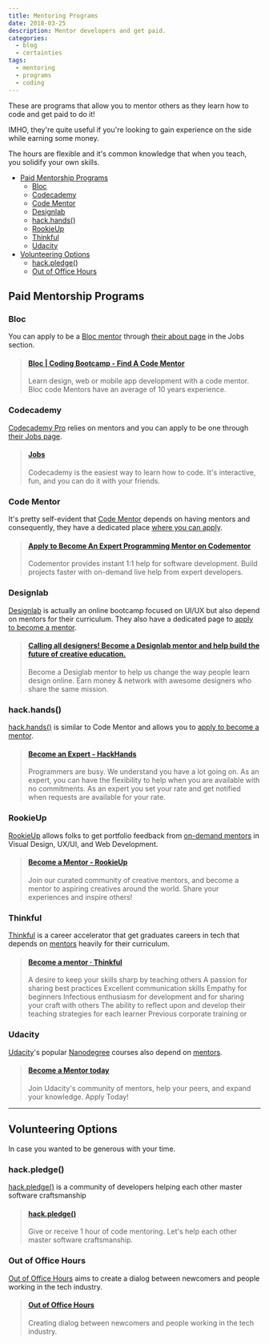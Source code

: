 ```yaml
---
title: Mentoring Programs
date: 2018-03-25
description: Mentor developers and get paid.
categories:
  - blog
  - certainties
tags:
  - mentoring
  - programs
  - coding
---
```


These are programs that allow you to mentor others as they learn how to code and get paid to do it!

IMHO, they're quite useful if you're looking to gain experience on the side while earning some money.

The hours are flexible and it's common knowledge that when you teach, you solidify your own skills.

<!-- TOC -->

* [Paid Mentorship Programs](#paid-mentorship-programs)
  * [Bloc](#bloc)
  * [Codecademy](#codecademy)
  * [Code Mentor](#code-mentor)
  * [Designlab](#designlab)
  * [hack.hands()](#hackhands)
  * [RookieUp](#rookieup)
  * [Thinkful](#thinkful)
  * [Udacity](#udacity)
* [Volunteering Options](#volunteering-options)
  * [hack.pledge()](#hackpledge)
  * [Out of Office Hours](#out-of-office-hours)

<!-- /TOC -->

## Paid Mentorship Programs

### Bloc

You can apply to be a [Bloc mentor](//www.bloc.io/mentors) through [their about page](//www.bloc.io/about) in the Jobs section.

<blockquote class="embedly-card"><h4><a href="https://www.bloc.io/mentors">Bloc | Coding Bootcamp - Find A Code Mentor</a></h4><p>Learn design, web or mobile app development with a code mentor. Bloc code Mentors have an average of 10 years experience.</p></blockquote>
<script async src="//cdn.embedly.com/widgets/platform.js" charset="UTF-8"></script>

### Codecademy

[Codecademy Pro](//pro.codecademy.com/) relies on mentors and you can apply to be one through [their Jobs page](//www.codecademy.com/about/jobs/codecademy-mentor).

<blockquote class="embedly-card"><h4><a href="https://www.codecademy.com/about/jobs">Jobs</a></h4><p>Codecademy is the easiest way to learn how to code. It's interactive, fun, and you can do it with your friends.</p></blockquote>
<script async src="//cdn.embedly.com/widgets/platform.js" charset="UTF-8"></script>

### Code Mentor

It's pretty self-evident that [Code Mentor](//www.codementor.io/) depends on having mentors and consequently, they have a dedicated place [where you can apply](//www.codementor.io/mentor/apply).

<blockquote class="embedly-card"><h4><a href="https://www.codementor.io/mentor/apply">Apply to Become An Expert Programming Mentor on Codementor</a></h4><p>Codementor provides instant 1:1 help for software development. Build projects faster with on-demand live help from expert developers.</p></blockquote>
<script async src="//cdn.embedly.com/widgets/platform.js" charset="UTF-8"></script>

### Designlab

[Designlab](//trydesignlab.com/) is actually an online bootcamp focused on UI/UX but also depend on mentors for their curriculum. They also have a dedicated page to [apply to become a mentor](//trydesignlab.com/become-a-mentor/).

<blockquote class="embedly-card"><h4><a href="https://trydesignlab.com/become-a-mentor/">Calling all designers! Become a Designlab mentor and help build the future of creative education.</a></h4><p>Become a Desiglab mentor to help us change the way people learn design online. Earn money & network with awesome designers who share the same mission.</p></blockquote>
<script async src="//cdn.embedly.com/widgets/platform.js" charset="UTF-8"></script>

### hack.hands()

[hack.hands()](//hackhands.com/) is similar to Code Mentor and allows you to [apply to become a mentor](//hackhands.com/create-expert-account/).

<blockquote class="embedly-card"><h4><a href="https://hackhands.com/create-expert-account/">Become an Expert - HackHands</a></h4><p>Programmers are busy. We understand you have a lot going on. As an expert, you can have the flexibility to help when you are available with no commitments. As an expert you set your rate and get notified when requests are available for your rate.</p></blockquote>
<script async src="//cdn.embedly.com/widgets/platform.js" charset="UTF-8"></script>

### RookieUp

[RookieUp](//www.rookieup.com) allows folks to get portfolio feedback from [on-demand mentors](//www.rookieup.com/become-a-mentor/) in Visual Design, UX/UI, and Web Development.

<blockquote class="embedly-card"><h4><a href="https://www.rookieup.com/become-a-mentor/">Become a Mentor - RookieUp</a></h4><p>Join our curated community of creative mentors, and become a mentor to aspiring creatives around the world. Share your experiences and inspire others!</p></blockquote>
<script async src="//cdn.embedly.com/widgets/platform.js" charset="UTF-8"></script>

### Thinkful

[Thinkful](//www.thinkful.com) is a career accelerator that get graduates careers in tech that depends on [mentors](//www.thinkful.com/apply/) heavily for their curriculum.

<blockquote class="embedly-card"><h4><a href="https://www.thinkful.com/apply/">Become a mentor · Thinkful</a></h4><p>A desire to keep your skills sharp by teaching others A passion for sharing best practices Excellent communication skills Empathy for beginners Infectious enthusiasm for development and for sharing your craft with others The ability to reflect upon and develop their teaching strategies for each learner Previous corporate training or</p></blockquote>
<script async src="//cdn.embedly.com/widgets/platform.js" charset="UTF-8"></script>

### Udacity

[Udacity](//www.udacity.com/)'s popular [Nanodegree](//www.udacity.com/nanodegree) courses also depend on [mentors](//www.udacity.com/start-mentoring).

<blockquote class="embedly-card"><h4><a href="https://www.udacity.com/start-mentoring">Become a Mentor today</a></h4><p>Join Udacity's community of mentors, help your peers, and expand your knowledge. Apply Today!</p></blockquote>
<script async src="//cdn.embedly.com/widgets/platform.js" charset="UTF-8"></script>

---

## Volunteering Options

In case you wanted to be generous with your time.

### hack.pledge()

[hack.pledge()](//hackpledge.org/) is a community of developers helping each other master software craftsmanship

<blockquote class="embedly-card"><h4><a href="https://hackpledge.org/">hack.pledge()</a></h4><p>Give or receive 1 hour of code mentoring. Let's help each other master software craftsmanship.</p></blockquote>
<script async src="//cdn.embedly.com/widgets/platform.js" charset="UTF-8"></script>

### Out of Office Hours

[Out of Office Hours](//www.outofofficehours.com/) aims to create a dialog between newcomers and people working in the tech industry.

<blockquote class="embedly-card"><h4><a href="https://www.outofofficehours.com/">Out of Office Hours</a></h4><p>Creating dialog between newcomers and people working in the tech industry.</p></blockquote>
<script async src="//cdn.embedly.com/widgets/platform.js" charset="UTF-8"></script>
